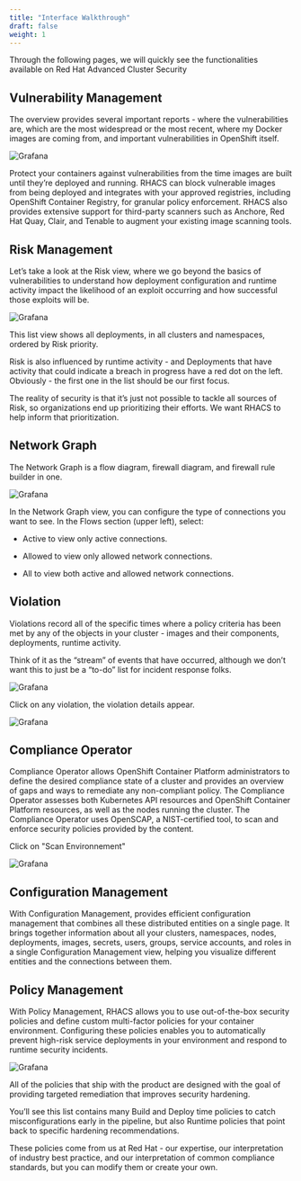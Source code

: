 ```yaml
---
title: "Interface Walkthrough"
draft: false
weight: 1
---
```


Through the following pages, we will quickly see the functionalities available on Red Hat Advanced Cluster Security 


## Vulnerability Management

The overview provides several important reports - where the vulnerabilities are, which are the most widespread or the most recent, where my Docker images are coming from, and important vulnerabilities in OpenShift itself.


![Grafana](/OPP-2023-lab-instruction.github.io/images/vuln_manag.png)

Protect your containers against vulnerabilities from the time images are built until they’re deployed and running. RHACS can block vulnerable images from being deployed and integrates with your approved registries, including OpenShift Container Registry, for granular policy enforcement. RHACS also provides extensive support for third-party scanners such as Anchore, Red Hat Quay, Clair, and Tenable to augment your existing image scanning tools.


## Risk Management


Let’s take a look at the Risk view, where we go beyond the basics of vulnerabilities to understand how deployment configuration and runtime activity impact the likelihood of an exploit occurring and how successful those exploits will be.


![Grafana](/OPP-2023-lab-instruction.github.io/images/risk.png)


This list view shows all deployments, in all clusters and namespaces, ordered by Risk priority.

Risk is also influenced by runtime activity - and Deployments that have activity that could indicate a breach in progress have a red dot on the left. Obviously - the first one in the list should be our first focus.

The reality of security is that it’s just not possible to tackle all sources of Risk, so organizations end up prioritizing their efforts. We want RHACS to help inform that prioritization.



## Network Graph

The Network Graph is a flow diagram, firewall diagram, and firewall rule builder in one.


![Grafana](/OPP-2023-lab-instruction.github.io/images/network.png)


In the Network Graph view, you can configure the type of connections you want to see. In the Flows section (upper left), select:

- Active to view only active connections.

- Allowed to view only allowed network connections.

- All to view both active and allowed network connections.

## Violation

Violations record all of the specific times where a policy criteria has been met by any of the objects in your cluster - images and their components, deployments, runtime activity.

Think of it as the “stream” of events that have occurred, although we don’t want this to just be a “to-do” list for incident response folks.


![Grafana](/OPP-2023-lab-instruction.github.io/images/violations1.png)

Click on any violation, the violation details appear.


![Grafana](/OPP-2023-lab-instruction.github.io/images/violation2.png)


## Compliance Operator

Compliance Operator allows OpenShift Container Platform administrators to define the desired compliance state of a cluster and provides an overview of gaps and ways to remediate any non-compliant policy.
The  Compliance Operator assesses both Kubernetes API resources and OpenShift Container Platform resources, as well as the nodes running the cluster. The Compliance Operator uses OpenSCAP, a NIST-certified tool, to scan and enforce security policies provided by the content.

Click on "Scan Environnement"


![Grafana](/OPP-2023-lab-instruction.github.io/images/compliance.png)


## Configuration Management

With Configuration Management, provides efficient configuration management that combines all these distributed entities on a single page. It brings together information about all your clusters, namespaces, nodes, deployments, images, secrets, users, groups, service accounts, and roles in a single Configuration Management view, helping you visualize different entities and the connections between them.


## Policy Management

With Policy Management, RHACS allows you to use out-of-the-box security policies and define custom multi-factor policies for your container environment.
Configuring these policies enables you to automatically prevent high-risk service deployments in your environment and respond to runtime security incidents.


![Grafana](/OPP-2023-lab-instruction.github.io/images/policy_management.png)


All of the policies that ship with the product are designed with the goal of providing targeted remediation that improves security hardening.

You’ll see this list contains many Build and Deploy time policies to catch misconfigurations early in the pipeline, but also Runtime policies that point back to specific hardening recommendations.

These policies come from us at Red Hat - our expertise, our interpretation of industry best practice, and our interpretation of common compliance standards, but you can modify them or create your own.




